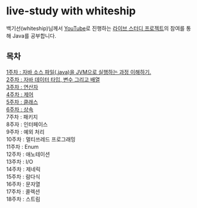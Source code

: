 # live-study with whiteship
백기선(whiteship)님께서 [YouTube](https://www.youtube.com/user/whiteship2000)로 진행하는 [라이브 스터디 프로젝트](https://github.com/whiteship/live-study)의 참여를 통해 Java를 공부합니다.

## 목차

[1주차 : 자바 소스 파일(.java)을 JVM으로 실행하는 과정 이해하기.](https://github.com/jaeeunjeong/Today-I-Learned/blob/master/Java/live-study/week1.md)  
[2주차 : 자바 데이터 타입, 변수 그리고 배열](https://github.com/jaeeunjeong/Today-I-Learned/blob/master/Java/live-study/week2.md)  
[3주차 : 연산자](https://github.com/jaeeunjeong/Today-I-Learned/blob/master/Java/live-study/week3.md)  
[4주차 : 제어](https://github.com/jaeeunjeong/Today-I-Learned/blob/master/Java/live-study/week4.md)  
[5주차 : 클래스](https://github.com/jaeeunjeong/Today-I-Learned/blob/master/Java/live-study/week5.md)  
[6주차 : 상속](https://github.com/jaeeunjeong/Today-I-Learned/blob/master/Java/live-study/week6.md)  
7주차 : 패키지   
8주자 : 인터페이스   
9주차 : 예외 처리  
10주차 : 멀티쓰레드 프로그래밍  
11주차 : Enum  
12주차 : 애노테이션  
13주차 : I/O  
14주차 : 제네릭  
15주차 : 람다식  
16주차 : 문자열  
17주차 : 콜렉션  
18주차 : 스트림  
